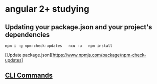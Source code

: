 # angular 2+ studying

## Updating your package.json and your project's dependencies
`npm i -g npm-check-updates  
ncu -u  
npm install`  

[Update package.json][https://www.npmjs.com/package/npm-check-updates]

## [CLI Commands](https://angular.io/cli)